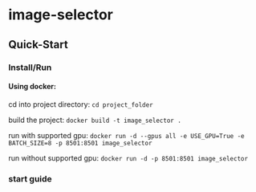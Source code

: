 # image-selector

## Quick-Start
### Install/Run
#### Using docker:

cd into project directory:
```cd project_folder```

build the project:
```docker build -t image_selector .```

run with supported gpu:
```docker run -d --gpus all -e USE_GPU=True -e BATCH_SIZE=8 -p 8501:8501 image_selector```

run without supported gpu:
```docker run -d -p 8501:8501 image_selector```

### start guide
